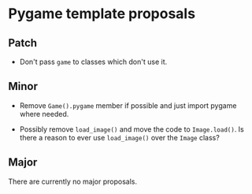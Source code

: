 # Pygame template proposals

## Patch

* Don't pass `game` to classes which don't use it.


## Minor

* Remove `Game().pygame` member if possible and just import pygame where needed.

* Possibly remove `load_image()` and move the code to `Image.load()`.
Is there a reason to ever use `load_image()` over the `Image` class?

## Major

There are currently no major proposals.
